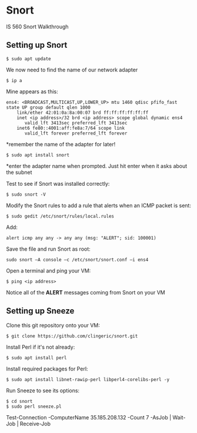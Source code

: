# Snort
IS 560 Snort Walkthrough

## Setting up Snort

```shell
$ sudo apt update
```

We now need to find the name of our network adapter

```shell
$ ip a
```

Mine appears as this:

```shell
ens4: <BROADCAST,MULTICAST,UP,LOWER_UP> mtu 1460 qdisc pfifo_fast state UP group default qlen 1000
    link/ether 42:01:0a:8a:00:07 brd ff:ff:ff:ff:ff:ff
    inet <ip address>/32 brd <ip address> scope global dynamic ens4
       valid_lft 3413sec preferred_lft 3413sec
    inet6 fe80::4001:aff:fe8a:7/64 scope link 
       valid_lft forever preferred_lft forever
```

*remember the name of the adapter for later!

```shell
$ sudo apt install snort
```

*enter the adapter name when prompted. Just hit enter when it asks about the subnet

Test to see if Snort was installed correctly:
```shell
$ sudo snort -V
```

Modify the Snort rules to add a rule that alerts when an ICMP packet is sent:

```shell
$ sudo gedit /etc/snort/rules/local.rules
```

Add: 

```shell
alert icmp any any -> any any (msg: "ALERT"; sid: 100001)
```

Save the file and run Snort as root:

```shell
sudo snort –A console –c /etc/snort/snort.conf –i ens4
```

Open a terminal and ping your VM:

```shell
$ ping <ip address>
```

Notice all of the **ALERT** messages coming from Snort on your VM

## Setting up Sneeze

Clone this git repository onto your VM:

```shell
$ git clone https://github.com/clingeric/snort.git
```

Install Perl if it's not already:

```shell
$ sudo apt install perl
```

Install required packages for Perl:

```shell 
$ sudo apt install libnet-rawip-perl libperl4-corelibs-perl -y
```

Run Sneeze to see its options:

```shell
$ cd snort
$ sudo perl sneeze.pl
```

Test-Connection -ComputerName 35.185.208.132 -Count 7 -AsJob | Wait-Job | Receive-Job

